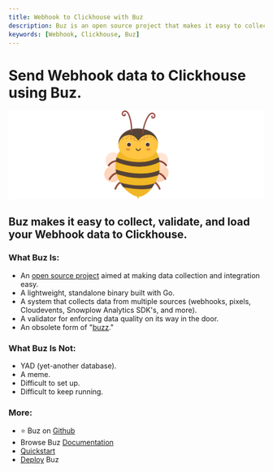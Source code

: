 ```yaml
---
title: Webhook to Clickhouse with Buz
description: Buz is an open source project that makes it easy to collect, validate, and load Webhook data to Clickhouse.
keywords: [Webhook, Clickhouse, Buz]
---
```


# Send Webhook data to Clickhouse using Buz.

![buzz](../../../static/img/buzz.png)


## Buz makes it easy to collect, validate, and load your Webhook data to Clickhouse.


### What Buz Is:

- An [open source project](https://github.com/silverton-io/buz) aimed at making data collection and integration easy.
- A lightweight, standalone binary built with Go.
- A system that collects data from multiple sources (webhooks, pixels, Cloudevents, Snowplow Analytics SDK's, and more).
- A validator for enforcing data quality on its way in the door.
- An obsolete form of "[buzz](https://www.merriam-webster.com/dictionary/buzz)."


### What Buz Is Not:

- YAD (yet-another database).
- A meme.
- Difficult to set up.
- Difficult to keep running.


### More:
- ⭐ Buz on [Github](https://github.com/silverton-io/buz)
- Browse Buz [Documentation](/)
- [Quickstart](/examples/quickstart)
- [Deploy](/category/deploying-buz) Buz
